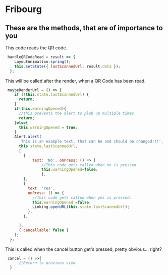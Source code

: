# Fribourg

## These are the methods, that are of importance to you

This code reads the QR code.

```Javascript
 handleQRCodeRead = result => {
    LayoutAnimation.spring();
    this.setState({ lastScannedUrl: result.data });
  };
```

This will be called after the render, when a QR Code has been read.

```Javascript
 maybeRenderUrl = () => {
    if (!this.state.lastScannedUrl) {
      return;
    }
    if(this.warningOpened){
      //this prevents the alert to plob up multiple times
      return;
    }else{
      this.warningOpened = true;
    }
    Alert.alert(
      'This is an example text, that can be and should be changed!!!',
      this.state.lastScannedUrl,
      [
        {
            text: 'No', onPress: () => {
                //This code gets called when no is pressed.  
                this.warningOpened=false; 
                },
        },
        {
          text: 'Yes',
          onPress: () => {
            //This code gets called when yes is pressed.  
            this.warningOpened =false;
            Linking.openURL(this.state.lastScannedUrl);
          },
        },

      ],
      { cancellable: false }
    );
  };
```

This is called when the cancel button get's pressed, pretty obvious... right?

```Javascript
 cancel = () =>{
      //Return to previous view
  }
```
